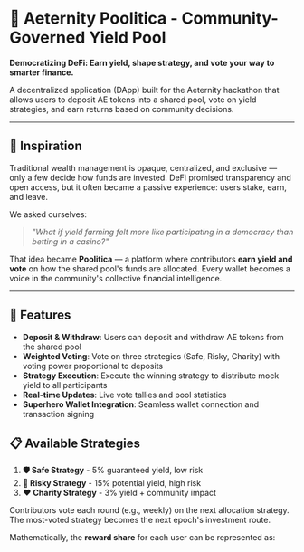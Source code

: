 # 🌟 Aeternity Poolitica - Community-Governed Yield Pool

**Democratizing DeFi: Earn yield, shape strategy, and vote your way to smarter finance.**

A decentralized application (DApp) built for the Aeternity hackathon that allows users to deposit AE tokens into a shared pool, vote on yield strategies, and earn returns based on community decisions.

---

## 🌱 Inspiration

Traditional wealth management is opaque, centralized, and exclusive — only a few decide how funds are invested. DeFi promised transparency and open access, but it often became a passive experience: users stake, earn, and leave.

We asked ourselves:

> *"What if yield farming felt more like participating in a democracy than betting in a casino?"*

That idea became **Poolitica** — a platform where contributors **earn yield and vote** on how the shared pool's funds are allocated. Every wallet becomes a voice in the community's collective financial intelligence.

---

## 🚀 Features

- **Deposit & Withdraw**: Users can deposit and withdraw AE tokens from the shared pool
- **Weighted Voting**: Vote on three strategies (Safe, Risky, Charity) with voting power proportional to deposits
- **Strategy Execution**: Execute the winning strategy to distribute mock yield to all participants
- **Real-time Updates**: Live vote tallies and pool statistics
- **Superhero Wallet Integration**: Seamless wallet connection and transaction signing

## 📋 Available Strategies

1. **🛡️ Safe Strategy** - 5% guaranteed yield, low risk
2. **🚀 Risky Strategy** - 15% potential yield, high risk  
3. **❤️ Charity Strategy** - 3% yield + community impact

Contributors vote each round (e.g., weekly) on the next allocation strategy. The most-voted strategy becomes the next epoch's investment route.

Mathematically, the **reward share** for each user can be represented as:

